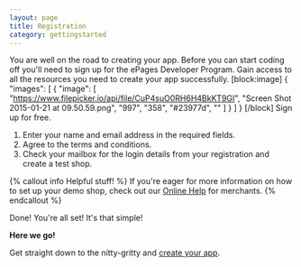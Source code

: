 ```yaml
---
layout: page
title: Registration
category: gettingstarted
---
```


You are well on the road to creating your app. Before you can start coding off you'll need to sign up for the ePages Developer Program. Gain access to all the resources you need to create your app successfully.
[block:image]
{
  "images": [
    {
      "image": [
        "https://www.filepicker.io/api/file/CuP4suO0RH6H4BkKT9GI",
        "Screen Shot 2015-01-21 at 09.50.59.png",
        "997",
        "358",
        "#23977d",
        ""
      ]
    }
  ]
}
[/block]
Sign up for free.
1. Enter your name and email address in the required fields.
2. Agree to the terms and conditions.
3. Check your mailbox for the login details from your registration and create a test shop.

{% callout info Helpful stuff! %}
  If you're eager for more information on how to set up your demo shop, check out our [Online Help](https://www.online-help-center.com/) for merchants.
{% endcallout %}

Done! You're all set! It's that simple!

**Here we go!**

Get straight down to the nitty-gritty and [create your app](doc:create-an-app).
